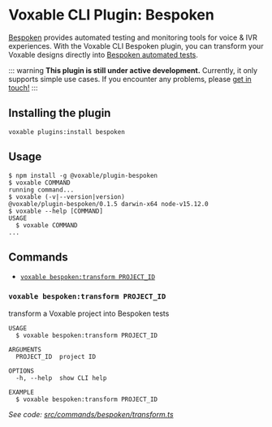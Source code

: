 # Voxable CLI Plugin: Bespoken

[Bespoken](https://bespoken.io/) provides automated testing and monitoring tools for voice & IVR experiences. With the Voxable CLI Bespoken plugin, you can transform your Voxable designs directly into [Bespoken automated tests](https://read.bespoken.io/).

::: warning
**This plugin is still under active development.** Currently, it only supports simple use cases. If you encounter any problems, please [get in touch!](../contributing/community.md)
:::

## Installing the plugin

```sh-session
voxable plugins:install bespoken
```

## Usage

<!-- usage -->
```sh-session
$ npm install -g @voxable/plugin-bespoken
$ voxable COMMAND
running command...
$ voxable (-v|--version|version)
@voxable/plugin-bespoken/0.1.5 darwin-x64 node-v15.12.0
$ voxable --help [COMMAND]
USAGE
  $ voxable COMMAND
...
```
<!-- usagestop -->
## Commands
<!-- commands -->
* [`voxable bespoken:transform PROJECT_ID`](#voxable-bespokentransform-project_id)

### `voxable bespoken:transform PROJECT_ID`

transform a Voxable project into Bespoken tests

```
USAGE
  $ voxable bespoken:transform PROJECT_ID

ARGUMENTS
  PROJECT_ID  project ID

OPTIONS
  -h, --help  show CLI help

EXAMPLE
  $ voxable bespoken:transform PROJECT_ID
```

_See code: [src/commands/bespoken/transform.ts](https://github.com/voxable/cli/blob/v0.1.5/src/commands/bespoken/transform.ts)_
<!-- commandsstop -->
